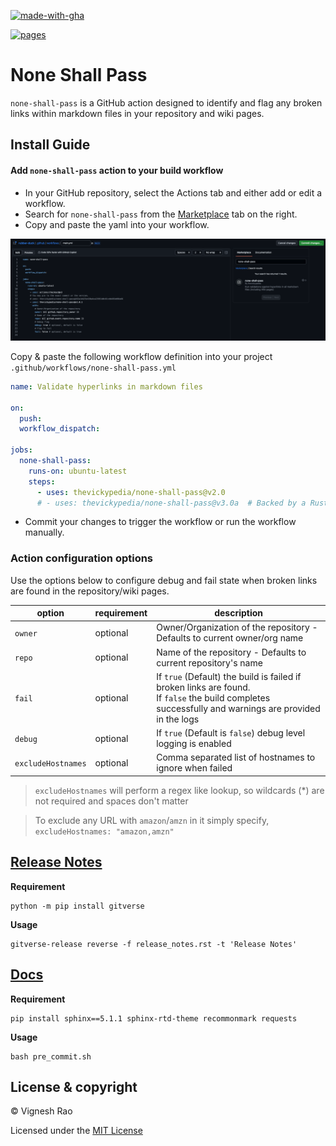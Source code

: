 [![made-with-gha](https://img.shields.io/badge/Made%20with-Github_Actions-black?style=for-the-badge&logo=GitHub)][marketplace]

[![pages](https://github.com/thevickypedia/none-shall-pass/actions/workflows/pages/pages-build-deployment/badge.svg)][pages]

# None Shall Pass

`none-shall-pass` is a GitHub action designed to identify and flag any broken links
within markdown files in your repository and wiki pages.

## Install Guide

#### Add `none-shall-pass` action to your build workflow

- In your GitHub repository, select the Actions tab and either add or edit a workflow.
- Search for `none-shall-pass` from the [Marketplace][marketplace] tab on the right.
- Copy and paste the yaml into your workflow.

![marketplace][screenshot]

Copy & paste the following workflow definition into your project `.github/workflows/none-shall-pass.yml`

```yaml
name: Validate hyperlinks in markdown files

on:
  push:
  workflow_dispatch:

jobs:
  none-shall-pass:
    runs-on: ubuntu-latest
    steps:
      - uses: thevickypedia/none-shall-pass@v2.0
      # - uses: thevickypedia/none-shall-pass@v3.0a  # Backed by a Rust application (alpha stage)
```

- Commit your changes to trigger the workflow or run the workflow manually.

### Action configuration options

Use the options below to configure debug and fail state when broken links are found in the repository/wiki pages.

| option             | requirement | description                                                                                                                                              |
|--------------------|-------------|----------------------------------------------------------------------------------------------------------------------------------------------------------|
| `owner`            | optional    | Owner/Organization of the repository - Defaults to current owner/org name                                                                                |
| `repo`             | optional    | Name of the repository - Defaults to current repository's name                                                                                           |
| `fail`             | optional    | If `true` (Default) the build is failed if broken links are found.<br/>If `false` the build completes successfully and warnings are provided in the logs |
| `debug`            | optional    | If `true` (Default is `false`) debug level logging is enabled                                                                                            |
| `excludeHostnames` | optional    | Comma separated list of hostnames to ignore when failed                                                                                                  |

> `excludeHostnames` will perform a regex like lookup, so wildcards (*) are not required and spaces don't matter<br>

> To exclude any URL with `amazon`/`amzn` in it simply specify,<br>`excludeHostnames: "amazon,amzn"`

## [Release Notes][release-notes]
**Requirement**
```shell
python -m pip install gitverse
```

**Usage**
```shell
gitverse-release reverse -f release_notes.rst -t 'Release Notes'
```

## [Docs][docs]
**Requirement**
```shell
pip install sphinx==5.1.1 sphinx-rtd-theme recommonmark requests
```

**Usage**
```shell
bash pre_commit.sh
```

## License & copyright

&copy; Vignesh Rao

Licensed under the [MIT License][license]

[marketplace]: https://github.com/marketplace/actions/none-shall-pass
[screenshot]: https://raw.githubusercontent.com/thevickypedia/none-shall-pass/main/images/marketplace.png
[license]: https://github.com/thevickypedia/none-shall-pass/blob/main/LICENSE
[release-notes]: https://github.com/thevickypedia/none-shall-pass/blob/main/release_notes.rst
[docs]: https://thevickypedia.github.io/none-shall-pass/
[pages]: https://github.com/thevickypedia/none-shall-pass/actions/workflows/pages/pages-build-deployment
